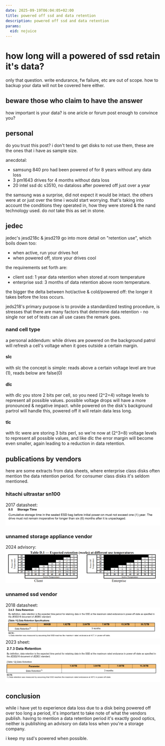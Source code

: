 ```yaml
---
date: 2025-09-19T06:04:05+02:00
title: powered off ssd and data retention
description: powered off ssd and data retention
params:
  eid: nojuice
---
```

# how long will a powered of ssd retain it's data?
only that question. write endurance, fw failure, etc are out of scope.
how to backup your data will not be covered here either.

## beware those who claim to have the answer
how important is your data? is one aricle or forum post enough to convince you?

## personal
do you trust this post? i don't tend to get disks to not use them, these are the ones that i have as sample size.

anecdotal:
* samsung 840 pro had been powered of for 8 years without any data loss
* 3 pm1643 drives for 4 months without data loss
* 20 intel ssd dc s3510, no dataloss after powered off just over a year

the samsung was a surprise, did not expect it would be intact. the others were at or just over the time i would start worrying. that's taking into account the conditions they operated in, how they were stored & the nand technology used. do _not_ take this as set in stone.

## jedec
jedec's jesd218c & jesd219 go into more detail on "retention use", which boils down too:
* when active, run your drives hot
* when powered off, store your drives cool

the requirements set forth are:
* client ssd: 1 year data retention when stored at room temperature
* enterprise ssd: 3 months of data retention above room temperature.

the bigger the delta between hot/active & cold/powered off: the longer it takes before the loss occurs.

jeds218's primary purpose is to provide a standardized testing procedure, is stresses that there are many factors that determine data retention - no single nor set of tests can all use cases the remark goes.

### nand cell type
a personal addendum: while drives are powered on the background patrol will refresh a cell's voltage when it goes outside a certain margin.

#### slc
with slc the concept is simple: reads above a certain voltage level are true (1), reads below are false(0)

#### dlc
with dlc you store 2 bits per cell, so you need (2^2=4) voltage levels to represent all possible values. possible voltage drops will have a more pronounced & negative impact. while powered on the disk's background partrol will handle this, powered off it will retain data less long.

#### tlc
with tlc were are storing 3 bits perl, so we're now at (2^3=8) voltage levels to represent all possible values, and like dlc the error margin will become even smaller, again leading to a reduction in data retention.


## publications by vendors
here are some extracts from data sheets, where enterprise class disks often mention the data retention period. for consumer class disks it's seldom mentioned.

### hitachi ultrastar sn100
2017 datasheet:
![dataloss3](dataloss3.png)

### unnamed storage appliance vendor
2024 advisory:
![dataloss4](dataloss4.png)

### unnamed ssd vendor
2018 datasheet:
![dataloss1](dataloss1.png)
2023 sheet:
![dataloss2](dataloss2.png)

## conclusion
while i have yet to experience data loss due to a disk being powered off over too long a period, it's important to take note of what the vendors publish. having to mention a data retention period it's exactly good optics, neither is publishing an advisory on data loss when you're a storage company.

i keep my ssd's powered when possible.
